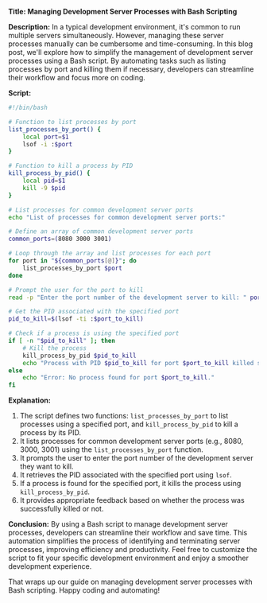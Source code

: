 **Title: Managing Development Server Processes with Bash Scripting**

**Description:**
In a typical development environment, it's common to run multiple servers simultaneously. However, managing these server processes manually can be cumbersome and time-consuming. In this blog post, we'll explore how to simplify the management of development server processes using a Bash script. By automating tasks such as listing processes by port and killing them if necessary, developers can streamline their workflow and focus more on coding.

**Script:**

```bash
#!/bin/bash

# Function to list processes by port
list_processes_by_port() {
    local port=$1
    lsof -i :$port
}

# Function to kill a process by PID
kill_process_by_pid() {
    local pid=$1
    kill -9 $pid
}

# List processes for common development server ports
echo "List of processes for common development server ports:"

# Define an array of common development server ports
common_ports=(8080 3000 3001)

# Loop through the array and list processes for each port
for port in "${common_ports[@]}"; do
    list_processes_by_port $port
done

# Prompt the user for the port to kill
read -p "Enter the port number of the development server to kill: " port_to_kill

# Get the PID associated with the specified port
pid_to_kill=$(lsof -ti :$port_to_kill)

# Check if a process is using the specified port
if [ -n "$pid_to_kill" ]; then
    # Kill the process
    kill_process_by_pid $pid_to_kill
    echo "Process with PID $pid_to_kill for port $port_to_kill killed successfully."
else
    echo "Error: No process found for port $port_to_kill."
fi
```

**Explanation:**

1. The script defines two functions: `list_processes_by_port` to list processes using a specified port, and `kill_process_by_pid` to kill a process by its PID.
2. It lists processes for common development server ports (e.g., 8080, 3000, 3001) using the `list_processes_by_port` function.
3. It prompts the user to enter the port number of the development server they want to kill.
4. It retrieves the PID associated with the specified port using `lsof`.
5. If a process is found for the specified port, it kills the process using `kill_process_by_pid`.
6. It provides appropriate feedback based on whether the process was successfully killed or not.

**Conclusion:**
By using a Bash script to manage development server processes, developers can streamline their workflow and save time. This automation simplifies the process of identifying and terminating server processes, improving efficiency and productivity. Feel free to customize the script to fit your specific development environment and enjoy a smoother development experience.

That wraps up our guide on managing development server processes with Bash scripting. Happy coding and automating!